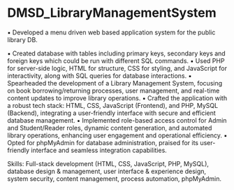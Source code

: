 # DMSD_LibraryManagementSystem

▪ Developed a menu driven web based application system for the public library DB.

▪ Created database with tables including primary keys, secondary keys and foreign keys which could be run with different SQL commands.
▪ Used PHP for server-side logic, HTML for structure, CSS for styling, and JavaScript for interactivity, along with SQL queries for database interactions.
▪ Spearheaded the development of a Library Management System, focusing on book borrowing/returning processes, user management, and real-time content updates to improve library operations.
▪ Crafted the application with a robust tech stack: HTML, CSS, JavaScript (Frontend), and PHP, MySQL (Backend), integrating a user-friendly interface with secure and efficient database management.
▪ Implemented role-based access control for Admin and Student/Reader roles, dynamic content generation, and automated library operations, enhancing user engagement and operational efficiency.
▪ Opted for phpMyAdmin for database administration, praised for its user-friendly interface and seamless integration capabilities.

 Skills: Full-stack development (HTML, CSS, JavaScript, PHP, MySQL), database design & management, user interface & experience design, system security, content management, process automation, phpMyAdmin.
